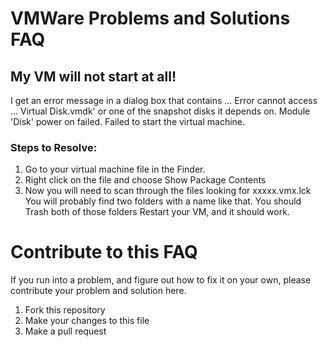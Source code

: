 # VMWare Problems and Solutions FAQ


## My VM will not start at all!
I get an error message in a dialog box that contains … Error cannot access ... Virtual Disk.vmdk' or one of the snapshot disks it depends on. Module 'Disk' power on failed. Failed to start the virtual machine.

### Steps to Resolve:
1. Go to your virtual machine file in the Finder.
2. Right click on the file and choose Show Package Contents
3. Now you will need to scan through the files looking for xxxxx.vmx.lck  You will probably find two folders with a name like that.  You should Trash both of those folders  Restart your VM, and it should work.



# Contribute to this FAQ
If you run into a problem, and figure out how to fix it on your own, please contribute your problem and solution here.

1.  Fork this repository
2.  Make your changes to this file
3.  Make a pull request
